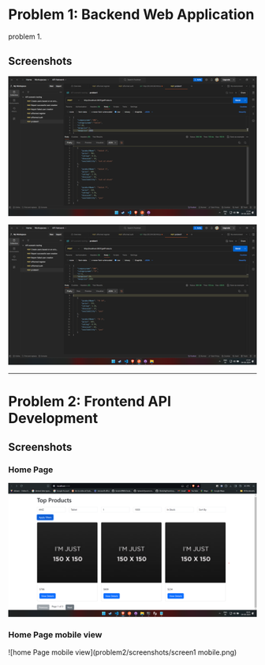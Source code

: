 # Problem 1: Backend Web Application

problem 1.

## Screenshots



![sample 1](Problem1/screenshots/test1.png)



![sample2](Problem1/screenshots/test2.png)

---

# Problem 2: Frontend API Development



## Screenshots

### Home Page

![Home Page](problem2/screenshots/Screen1.png)

### Home Page mobile view


![home Page mobile view](problem2/screenshots/screen1 mobile.png)
